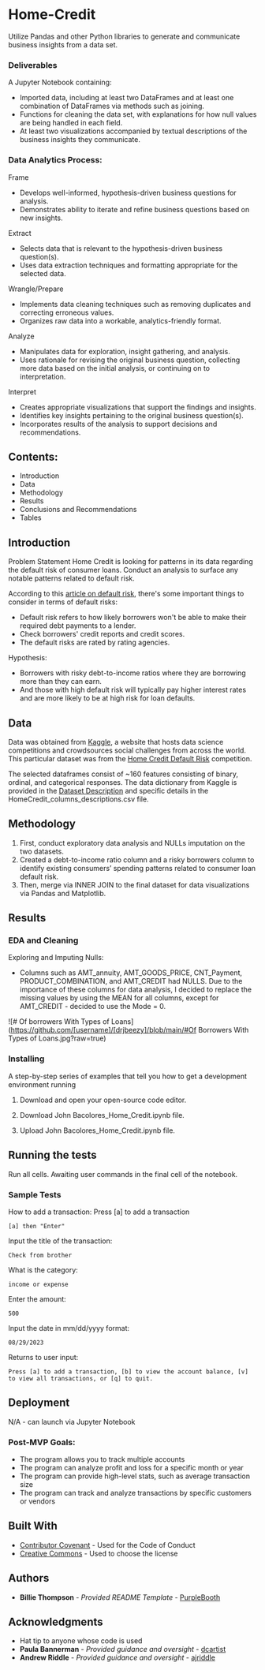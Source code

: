 # Home-Credit
Utilize Pandas and other Python libraries to generate and communicate business insights from a data set.

### Deliverables
A Jupyter Notebook containing:
- Imported data, including at least two DataFrames and at least one combination of DataFrames via methods such as joining.
- Functions for cleaning the data set, with explanations for how null values are being handled in each field.
- At least two visualizations accompanied by textual descriptions of the business insights they communicate.

### Data Analytics Process:
Frame 
- Develops well-informed, hypothesis-driven business questions for analysis.
- Demonstrates ability to iterate and refine business questions based on new insights.

Extract
- Selects data that is relevant to the hypothesis-driven business question(s). 
- Uses data extraction techniques and formatting appropriate for the selected data.

Wrangle/Prepare
- Implements data cleaning techniques such as removing duplicates and correcting erroneous values. 
- Organizes raw data into a workable, analytics-friendly format. 

Analyze
- Manipulates data for exploration, insight gathering, and analysis.
- Uses rationale for revising the original business question, collecting more data based on the initial analysis, or continuing on to interpretation. 

Interpret
- Creates appropriate visualizations that support the findings and insights. 
- Identifies key insights pertaining to the original business question(s).
- Incorporates results of the analysis to support decisions and recommendations.

## Contents:
- Introduction
- Data
- Methodology
- Results
- Conclusions and Recommendations
- Tables

## Introduction
Problem Statement
Home Credit is looking for patterns in its data regarding the default risk of consumer loans. Conduct an analysis to surface any notable patterns related to default risk.

According to this [article on default risk](https://www.investopedia.com/terms/d/defaultrisk.asp#:~:text=Default%20risk%20refers%20to%20the,credit%20reports%20and%20credit%20scores), 
there's some important things to consider in terms of default risks:
- Default risk refers to how likely borrowers won't be able to make their required debt payments to a lender.
- Check borrowers' credit reports and credit scores.
- The default risks are rated by rating agencies.

Hypothesis: 
- Borrowers with risky debt-to-income ratios where they are borrowing more than they can earn. 
- And those with high default risk will typically pay higher interest rates and are more likely to be at high risk for loan defaults.

## Data

Data was obtained from [Kaggle](https://www.kaggle.com), a website that hosts data science competitions and crowdsources social challenges from across the world. This particular dataset was from the [Home Credit Default Risk](https://www.kaggle.com/competitions/home-credit-default-risk/data) competition.

The selected dataframes consist of ~160 features consisting of binary, ordinal, and categorical responses. The data dictionary from Kaggle is provided in the [Dataset Description](https://www.kaggle.com/competitions/home-credit-default-risk/data) and specific details in the HomeCredit_columns_descriptions.csv file.

## Methodology

1. First, conduct exploratory data analysis and NULLs imputation on the two datasets.
2. Created a debt-to-income ratio column and a risky borrowers column to identify existing consumers’ spending patterns related to consumer loan default risk.
3. Then, merge via INNER JOIN to the final dataset for data visualizations via Pandas and Matplotlib.

## Results
### EDA and Cleaning
Exploring and Imputing Nulls:
- Columns such as AMT_annuity, AMT_GOODS_PRICE, CNT_Payment, PRODUCT_COMBINATION, and AMT_CREDIT had NULLS. Due to the importance of these columns for data analysis, I decided to replace the missing values by using the MEAN for all columns, except for AMT_CREDIT - decided to use the Mode = 0. 

![# Of borrowers With Types of Loans](https://github.com/[username]/[drjbeezy]/blob/main/#Of Borrowers With Types of Loans.jpg?raw=true)


### Installing

A step-by-step series of examples that tell you how to get a development
environment running

1. Download and open your open-source code editor. 

2. Download John Bacolores_Home_Credit.ipynb file.

3. Upload John Bacolores_Home_Credit.ipynb file.

## Running the tests

Run all cells. Awaiting user commands in the final cell of the notebook. 

### Sample Tests

How to add a transaction: Press [a] to add a transaction

    [a] then "Enter"

Input the title of the transaction:

    Check from brother

What is the category:

    income or expense

Enter the amount:

    500

Input the date in mm/dd/yyyy format:

    08/29/2023

Returns to user input: 

    Press [a] to add a transaction, [b] to view the account balance, [v] to view all transactions, or [q] to quit.

## Deployment

N/A - can launch via Jupyter Notebook

### Post-MVP Goals:
- The program allows you to track multiple accounts
- The program can analyze profit and loss for a specific month or year
- The program can provide high-level stats, such as average transaction size
- The program can track and analyze transactions by specific customers or vendors

## Built With

  - [Contributor Covenant](https://www.contributor-covenant.org/) - Used
    for the Code of Conduct
  - [Creative Commons](https://creativecommons.org/) - Used to choose
    the license

## Authors

- **Billie Thompson** - *Provided README Template* -
    [PurpleBooth](https://github.com/PurpleBooth)

## Acknowledgments

- Hat tip to anyone whose code is used
- **Paula Bannerman** - *Provided guidance and oversight* - [dcartist](https://github.com/dcartist)
- **Andrew Riddle** - *Provided guidance and oversight* - [ajriddle](https://github.com/ajriddle)
